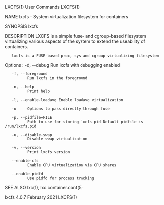 LXCFS(1)                                                                                 User Commands                                                                                 LXCFS(1)

NAME
       lxcfs - System virtualization filesystem for containers

SYNOPSIS
       lxcfs <directory>

DESCRIPTION
       LXCFS is a simple fuse- and cgroup-based filesystem virtualizing various aspects of the system to extend the useability of containers.

       lxcfs is a FUSE-based proc, sys and cgroup virtualizing filesystem

   Options :
       -d, --debug
              Run lxcfs with debugging enabled

       -f, --foreground
              Run lxcfs in the foreground

       -n, --help
              Print help

       -l, --enable-loadavg Enable loadavg virtualization

       -o     Options to pass directly through fuse

       -p, --pidfile=FILE
              Path to use for storing lxcfs pid Default pidfile is /run/lxcfs.pid

       -u, --disable-swap
              Disable swap virtualization

       -v, --version
              Print lxcfs version

       --enable-cfs
              Enable CPU virtualization via CPU shares

       --enable-pidfd
              Use pidfd for process tracking

SEE ALSO
       lxc(1), lxc.container.conf(5)

lxcfs 4.0.7                                                                              February 2021                                                                                 LXCFS(1)
